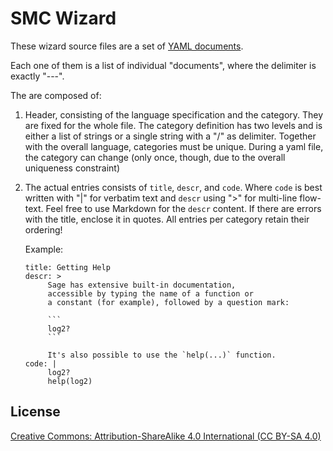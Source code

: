 # SMC Wizard

These wizard source files are a set of [YAML documents](http://www.yaml.org/).

Each one of them is a list of individual "documents",
where the delimiter is exactly "---".

The are composed of:

1. Header, consisting of the language specification and the category.
   They are fixed for the whole file.
   The category definition has two levels and is either a list of strings
   or a single string with a "/" as delimiter.
   Together with the overall language, categories must be unique.
   During a yaml file, the category can change
   (only once, though, due to the overall uniqueness constraint)
2. The actual entries consists of `title`, `descr`, and `code`.
   Where `code` is best written with "|" for verbatim text and `descr` using ">" for multi-line flow-text.
   Feel free to use Markdown for the `descr` content.
   If there are errors with the title, enclose it in quotes.
   All entries per category retain their ordering!

   Example:

       title: Getting Help
       descr: >
            Sage has extensive built-in documentation, 
            accessible by typing the name of a function or 
            a constant (for example), followed by a question mark:

            ```
            log2?
            ```

            It's also possible to use the `help(...)` function.
       code: |
            log2?
            help(log2)

## License

[Creative Commons: Attribution-ShareAlike 4.0 International (CC BY-SA 4.0)](https://creativecommons.org/licenses/by-sa/4.0/)
